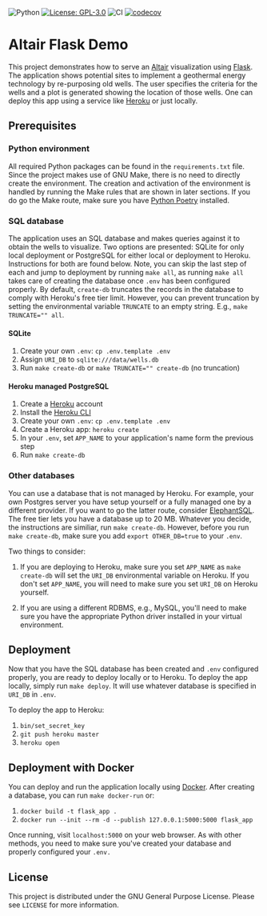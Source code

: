 ![Python](https://shields.io/badge/Python-3.9-blue)
[![License: GPL-3.0](https://img.shields.io/github/license/xofbd/altair-flask-demo)](https://opensource.org/licenses/GPL-3.0)
![CI](https://github.com/xofbd/altair-flask-demo/workflows/CI/badge.svg?branch=master)
[![codecov](https://codecov.io/gh/xofbd/altair-flask-demo/branch/master/graph/badge.svg?token=QHCSLRJUVN)](https://codecov.io/gh/xofbd/altair-flask-demo)
# Altair Flask Demo

This project demonstrates how to serve an [Altair](https://altair-viz.github.io) visualization using [Flask](https://flask.palletsprojects.com). The application shows potential sites to implement a geothermal energy technology by re-purposing old wells. The user specifies the criteria for the wells and a plot is generated showing the location of those wells. One can deploy this app using a service like [Heroku](https://heroku.com) or just locally.

## Prerequisites

### Python environment
All required Python packages can be found in the `requirements.txt` file. Since the project makes use of GNU Make, there is no need to directly create the environment. The creation and activation of the environment is handled by running the Make rules that are shown in later sections. If you do go the Make route, make sure you have [Python Poetry](https://python-poetry.org) installed.

### SQL database
The application uses an SQL database and makes queries against it to obtain the wells to visualize. Two options are presented: SQLite for only local deployment or PostgreSQL for either local or deployment to Heroku. Instructions for both are found below. Note, you can skip the last step of each and jump to deployment by running `make all`, as running `make all` takes care of creating the database once `.env` has been configured properly. By default, `create-db` truncates the records in the database to comply with Heroku's free tier limit. However, you can prevent truncation by setting the environmental variable `TRUNCATE` to an empty string. E.g., `make TRUNCATE="" all`.

#### SQLite
1. Create your own `.env`: `cp .env.template .env`
1. Assign `URI_DB` to `sqlite:///data/wells.db`
1. Run `make create-db` or `make TRUNCATE="" create-db` (no truncation)

#### Heroku managed PostgreSQL
1. Create a [Heroku](https://heroku.com) account
1. Install the [Heroku CLI](https://devcenter.heroku.com/articles/heroku-cli#download-and-install)
1. Create your own `.env`: `cp .env.template .env`
1. Create a Heroku app: `heroku create`
1. In your `.env`, set `APP_NAME` to your application's name form the previous step
1. Run `make create-db`

### Other databases
You can use a database that is not managed by Heroku. For example, your own Postgres server you have setup yourself or a fully managed one by a different provider. If you want to go the latter route, consider [ElephantSQL](https://www.elephantsql.com). The free tier lets you have a database up to 20 MB. Whatever you decide, the instructions are similiar, run `make create-db`. However, before you run `make create-db`, make sure you add `export OTHER_DB=true` to your `.env`.

Two things to consider:

1. If you are deploying to Heroku, make sure you set `APP_NAME` as `make create-db` will set the `URI_DB` environmental variable on Heroku. If you don't set `APP_NAME`, you will need to make sure you set `URI_DB` on Heroku yourself.

1. If you are using a different RDBMS, e.g., MySQL, you'll need to make sure you have the appropriate Python driver installed in your virtual environment.

## Deployment
Now that you have the SQL database has been created and `.env` configured properly, you are ready to deploy locally or to Heroku.
To deploy the app locally, simply run  `make deploy`. It will use whatever database is specified in `URI_DB` in `.env`.

To deploy the app to Heroku:

1. `bin/set_secret_key`
1. `git push heroku master`
1. `heroku open`

## Deployment with Docker

You can deploy and run the application locally using [Docker](https://www.docker.com/). After creating a database, you can run `make docker-run` or:

1. `docker build -t flask_app .`
1. `docker run --init --rm -d --publish 127.0.0.1:5000:5000 flask_app`

Once running, visit `localhost:5000` on your web browser. As with other methods, you need to make sure you've created your database and properly configured your `.env.`

## License

This project is distributed under the GNU General Purpose License. Please see `LICENSE` for more information.
